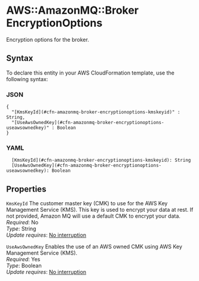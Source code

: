 # AWS::AmazonMQ::Broker EncryptionOptions<a name="aws-properties-amazonmq-broker-encryptionoptions"></a>

Encryption options for the broker\.

## Syntax<a name="aws-properties-amazonmq-broker-encryptionoptions-syntax"></a>

To declare this entity in your AWS CloudFormation template, use the following syntax:

### JSON<a name="aws-properties-amazonmq-broker-encryptionoptions-syntax.json"></a>

```
{
  "[KmsKeyId](#cfn-amazonmq-broker-encryptionoptions-kmskeyid)" : String,
  "[UseAwsOwnedKey](#cfn-amazonmq-broker-encryptionoptions-useawsownedkey)" : Boolean
}
```

### YAML<a name="aws-properties-amazonmq-broker-encryptionoptions-syntax.yaml"></a>

```
  [KmsKeyId](#cfn-amazonmq-broker-encryptionoptions-kmskeyid): String
  [UseAwsOwnedKey](#cfn-amazonmq-broker-encryptionoptions-useawsownedkey): Boolean
```

## Properties<a name="aws-properties-amazonmq-broker-encryptionoptions-properties"></a>

`KmsKeyId`  <a name="cfn-amazonmq-broker-encryptionoptions-kmskeyid"></a>
The customer master key \(CMK\) to use for the AWS Key Management Service \(KMS\)\. This key is used to encrypt your data at rest\. If not provided, Amazon MQ will use a default CMK to encrypt your data\.  
*Required*: No  
*Type*: String  
*Update requires*: [No interruption](https://docs.aws.amazon.com/AWSCloudFormation/latest/UserGuide/using-cfn-updating-stacks-update-behaviors.html#update-no-interrupt)

`UseAwsOwnedKey`  <a name="cfn-amazonmq-broker-encryptionoptions-useawsownedkey"></a>
Enables the use of an AWS owned CMK using AWS Key Management Service \(KMS\)\.  
*Required*: Yes  
*Type*: Boolean  
*Update requires*: [No interruption](https://docs.aws.amazon.com/AWSCloudFormation/latest/UserGuide/using-cfn-updating-stacks-update-behaviors.html#update-no-interrupt)